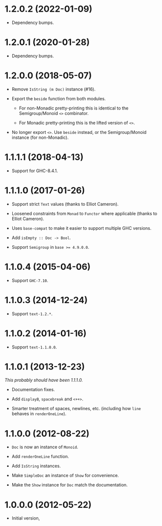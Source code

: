 1.2.0.2 (2022-01-09)
====================

* Dependency bumps.

1.2.0.1 (2020-01-28)
====================

* Dependency bumps.

1.2.0.0 (2018-05-07)
====================

* Remove `IsString (m Doc)` instance (#16).

* Export the `beside` function from both modules.

    - For non-Monadic pretty-printing this is identical to the
      Semigroup/Monoid `<>` combinator.

    - For Monadic pretty-printing this is the lifted version of `<>`.

* No longer export `<>`.  Use `beside` instead, or the
  Semigroup/Monoid instance (for non-Monadic).

1.1.1.1 (2018-04-13)
====================

* Support for GHC-8.4.1.

1.1.1.0 (2017-01-26)
====================

* Support strict `Text` values (thanks to Elliot Cameron).

* Loosened constraints from `Monad` to `Functor` where applicable
  (thanks to Elliot Cameron).

* Uses `base-compat` to make it easier to support multiple GHC
  versions.

* Add `isEmpty :: Doc -> Bool`.

* Support `Semigroup` in `base >= 4.9.0.0`.

1.1.0.4 (2015-04-06)
====================

* Support `GHC-7.10`.

1.1.0.3 (2014-12-24)
====================

* Support `text-1.2.*`.

1.1.0.2 (2014-01-16)
====================

* Support `text-1.1.0.0`.

1.1.0.1 (2013-12-23)
====================

_This probably should have been 1.1.1.0._

* Documentation fixes.

* Add `displayB`, `spacebreak` and `<++>`.

* Smarter treatment of spaces, newlines, etc. (including how `line`
  behaves in `renderOneLine`).

1.1.0.0 (2012-08-22)
====================

* `Doc` is now an instance of `Monoid`.

* Add `renderOneLine` function.

* Add `IsString` instances.

* Make `SimpleDoc` an instance of `Show` for convenience.

* Make the `Show` instance for `Doc` match the documentation.

1.0.0.0 (2012-05-22)
====================

* Initial version,
